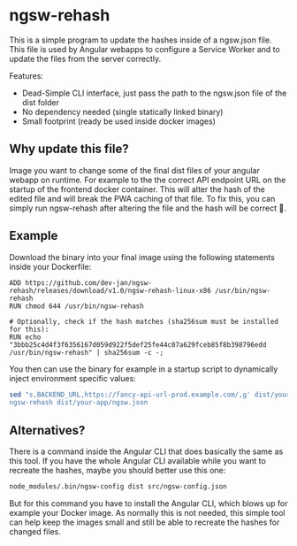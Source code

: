 # ngsw-rehash

This is a simple program to update the hashes inside of a ngsw.json file. This file is used by Angular webapps to configure a Service Worker and to update the files from the server correctly.

Features:
- Dead-Simple CLI interface, just pass the path to the ngsw.json file of the dist folder
- No dependency needed (single statically linked binary)
- Small footprint (ready be used inside docker images)


## Why update this file?
Image you want to change some of the final dist files of your angular webapp on runtime. For example to the the correct API endpoint URL on the startup of the frontend docker container. This will alter the hash of the edited file and will break the PWA caching of that file. To fix this, you can simply run ngsw-rehash after altering the file and the hash will be correct :rocket:.


## Example
Download the binary into your final image using the following statements inside your Dockerfile:
```
ADD https://github.com/dev-jan/ngsw-rehash/releases/download/v1.0/ngsw-rehash-linux-x86 /usr/bin/ngsw-rehash
RUN chmod 644 /usr/bin/ngsw-rehash

# Optionally, check if the hash matches (sha256sum must be installed for this):
RUN echo "3bbb25c4d4f3f6356167d059d922f5def25fe44c07a629fceb85f8b398796edd /usr/bin/ngsw-rehash" | sha256sum -c -;
```

You then can use the binary for example in a startup script to dynamically inject
environment specific values:
```bash
sed "s,BACKEND_URL,https://fancy-api-url-prod.example.com/,g' dist/your-app/index.html
ngsw-rehash dist/your-app/ngsw.json
```


## Alternatives?
There is a command inside the Angular CLI that does basically the same as this tool. If you have the whole Angular CLI available while you want to recreate the hashes, maybe you should better use this one:

```bash
node_modules/.bin/ngsw-config dist src/ngsw-config.json
```

But for this command you have to install the Angular CLI, which blows up for example your Docker image. As normally this is not needed, this simple tool can help keep the images small and still be able to recreate the hashes for changed files.
